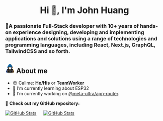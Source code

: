 <h1 align="center">Hi 👋, I'm John Huang </h1>
<h3 align="left">🌱A passionate Full-Stack developer with 10+ years of hands-on experience designing, developing and implementing applications and solutions using a range of technologies and programming languages, including React, Next.js, GraphQL, TailwindCSS and so forth.</h3>

<h2><picture><img src = "https://github.com/0xAbdulKhalid/0xAbdulKhalid/raw/main/assets/mdImages/about_me.gif" width = "30px"></picture> About me</h2>

- 😊 Callme: __He/His__ or __TeamWorker__
- 🥰 I’m currently learning about ESP32
- 🔭 I’m currently working on [@meta-ultra/app-router](https://github.com/aliyun/darabonba](https://github.com/meta-ultra/app-router)https://github.com/meta-ultra/app-router).
 
👀 __Check out my GitHub repository:__
<div>
  <span>
    <a href="https://github.com/meta-ultra/app-router.git"><img src="https://github-readme-stats.vercel.app/api/pin/?username=meta-ultra&repo=app-router" alt="GitHub Stats" style="width: 48%;"/></a>
  </span>
 &emsp;
  <span>
    <a href="https://github.com/meta-ultra/cache.git"><img src="https://github-readme-stats.vercel.app/api/pin/?username=meta-ultra&repo=cache" alt="GitHub Stats" style="width: 48%"/></a>
  </span>
</div>

